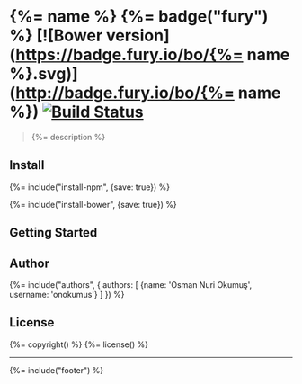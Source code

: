 # {%= name %} {%= badge("fury") %} [![Bower version](https://badge.fury.io/bo/{%= name %}.svg)](http://badge.fury.io/bo/{%= name %}) [![Build Status](https://travis-ci.org/onokumus/metisadmin.svg)](https://travis-ci.org/onokumus/metisadmin)

> {%= description %}

## Install

{%= include("install-npm", {save: true}) %}

{%= include("install-bower", {save: true}) %}

## Getting Started

## Author
{%= include("authors", {
  authors: [
    {name: 'Osman Nuri Okumuş', username: 'onokumus'}
  ]
}) %}

## License
{%= copyright() %}
{%= license() %}

***

{%= include("footer") %}
